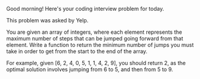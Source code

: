 Good morning! Here's your coding interview problem for today.This problem was asked by Yelp.You are given an array of integers, where each element represents the maximumnumber of steps that can be jumped going forward from that element. Write afunction to return the minimum number of jumps you must take in order to getfrom the start to the end of the array.For example, given [6, 2, 4, 0, 5, 1, 1, 4, 2, 9], you should return 2, as theoptimal solution involves jumping from 6 to 5, and then from 5 to 9.